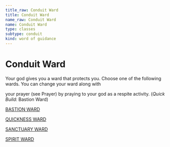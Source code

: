 ```yaml
---
title_raw: Conduit Ward
title: Conduit Ward
name_raw: Conduit Ward
name: Conduit Ward
type: classes
subtype: conduit
kind: word of guidance
---
```


# Conduit Ward

Your god gives you a ward that protects you. Choose one of the following wards. You can change your ward along with

your prayer (see Prayer) by praying to your god as a respite activity. (*Quick Build:* Bastion Ward)

[BASTION WARD](./Bastion%20Ward.md)

[QUICKNESS WARD](./Quickness%20Ward.md)

[SANCTUARY WARD](./Sanctuary%20Ward.md)

[SPIRIT WARD](./Spirit%20Ward.md)
